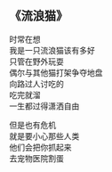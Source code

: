 ## 《流浪猫》

时常在想  
我是一只流浪猫该有多好  
只管在野外玩耍  
偶尔与其他猫打架争夺地盘  
向路过人讨吃的  
吃完就溜  
一生都过得潇洒自由

但是也有危机  
就是要小心那些人类  
他们会把你抓起来  
去宠物医院割蛋
